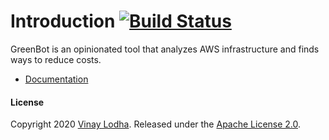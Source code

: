 # Introduction  [![Build Status](https://github.com/vinay-lodha/greenbot/workflows/Build/badge.svg)](https://github.com/vinay-lodha/greenbot/actions?query=workflow%3ABuild)


GreenBot is an opinionated tool that analyzes AWS infrastructure and finds ways to reduce costs.

* [Documentation](https://vinay-lodha.gitbook.io/greenbot/)


#### License

Copyright 2020 [Vinay Lodha](http://github.com/vinay-lodha/). Released under the [Apache License 2.0](https://github.com/vinay-lodha/greenbot/blob/master/LICENSE).  


